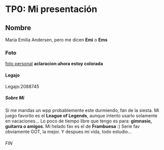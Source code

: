 # TP0: Mi presentación
## Nombre ##
Maria Emilia Andersen, pero me dicen **Emi** o **Ems**
### Foto ###
[foto personal](fotoemi.png)
__aclaracion:ahora estoy colorada__

#### Legajo ####
Legajo:2088745

##### Sobre Mi #####
Si me mandas un wpp probablemente este durmiendo, fan de la siesta.
Mi juego favorito es el **League of Legends**, aunque intento usarlo solamente en vacaciones...
Lo poco de tiempo libre que tengo es para: **gimnasio, guitarra o amigos**.
Mi helado fav es el de **Frambuesa** :)
Serie fav obviamente GOT, la mejor.
Y despues mi vida, todo estudio... 

###### FIN ######
